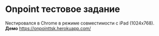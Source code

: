 # Onpoint тестовое задание 
Nестировался в Chrome в режиме совместимости с iPad (1024x768). 
**Демо**
https://onpointtsk.herokuapp.com/
